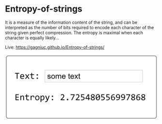 # Entropy-of-strings

It is a measure of the information content of the string, and can be interpreted as the number of bits required to encode each character of the string given perfect compression. The entropy is maximal when each character is equally likely...

Live: https://gagniuc.github.io/Entropy-of-strings/

![screenshot](https://github.com/Gagniuc/Entropy-of-strings/blob/main/text_entropy.png?raw=true)

